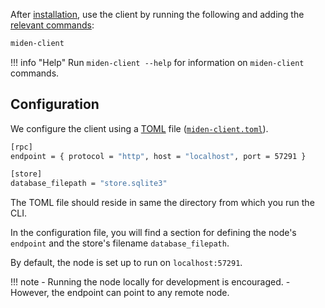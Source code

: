 After [installation](install-and-run.md#install-the-client), use the client by running the following and adding the [relevant commands](cli-reference.md#commands):

```sh
miden-client
```

!!! info "Help" 
    Run `miden-client --help` for information on `miden-client` commands.

## Configuration

We configure the client using a [TOML](https://en.wikipedia.org/wiki/TOML) file ([`miden-client.toml`](https://github.com/0xPolygonMiden/miden-client/blob/main/miden-client.toml)). 

```sh
[rpc]
endpoint = { protocol = "http", host = "localhost", port = 57291 }

[store]
database_filepath = "store.sqlite3"
```

The TOML file should reside in same the directory from which you run the CLI.

In the configuration file, you will find a section for defining the node's `endpoint` and the store's filename `database_filepath`. 

By default, the node is set up to run on `localhost:57291`.

!!! note
    - Running the node locally for development is encouraged. 
    - However, the endpoint can point to any remote node.